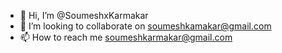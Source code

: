 - 👋 Hi, I’m @SoumeshxKarmakar
- 💞️ I’m looking to collaborate on soumeshkamakar@gmail.com
- 📫 How to reach me soumeshkarmakar@gmail.com

<!---
SoumeshxKarmakar/SoumeshxKarmakar is a ✨ special ✨ repository
--->
